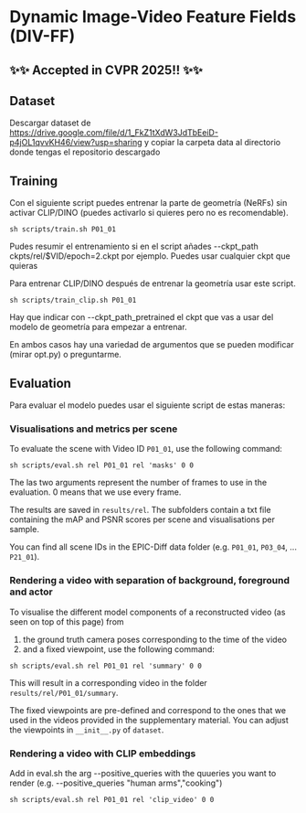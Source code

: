 # Dynamic Image-Video Feature Fields (DIV-FF)

## ✨✨ Accepted in CVPR 2025!! ✨✨

## Dataset
Descargar dataset de https://drive.google.com/file/d/1_FkZ1tXdW3JdTbEeiD-p4jOL1qvvKH46/view?usp=sharing y copiar la carpeta data al directorio donde tengas el repositorio descargado

## Training

Con el siguiente script puedes entrenar la parte de geometría (NeRFs) sin activar CLIP/DINO (puedes activarlo si quieres pero no es recomendable).

```
sh scripts/train.sh P01_01
```

Pudes resumir el entrenamiento si en el script añades --ckpt_path ckpts/rel/$VID\/epoch=2.ckpt por ejemplo. Puedes usar cualquier ckpt que quieras

Para entrenar CLIP/DINO después de entrenar la geometría usar este script.

```
sh scripts/train_clip.sh P01_01
```

Hay que indicar con --ckpt_path_pretrained el ckpt que vas a usar del modelo de geometría para empezar a entrenar.

En ambos casos hay una variedad de argumentos que se pueden modificar (mirar opt.py) o preguntarme.

## Evaluation
Para evaluar el modelo puedes usar el siguiente script de estas maneras:

### Visualisations and metrics per scene

To evaluate the scene with Video ID `P01_01`, use the following command:

```
sh scripts/eval.sh rel P01_01 rel 'masks' 0 0
```
The las two arguments represent the number of frames to use in the evaluation. 0 means that we use every frame.

The results are saved in `results/rel`. The subfolders contain a txt file containing the mAP and PSNR scores per scene and visualisations per sample.

You can find all scene IDs in the EPIC-Diff data folder (e.g. `P01_01`, `P03_04`, ... `P21_01`).

### Rendering a video with separation of background, foreground and actor

To visualise the different model components of a reconstructed video (as seen on top of this page) from
1) the ground truth camera poses corresponding to the time of the video
2) and a fixed viewpoint,
use the following command:

```
sh scripts/eval.sh rel P01_01 rel 'summary' 0 0
```

This will result in a corresponding video in the folder `results/rel/P01_01/summary`.

The fixed viewpoints are pre-defined and correspond to the ones that we used in the videos provided in the supplementary material. You can adjust the viewpoints in `__init__.py` of `dataset`.

### Rendering a video with CLIP embeddings

Add in eval.sh the arg --positive_queries with the quueries you want to render (e.g. --positive_queries "human arms","cooking")

```
sh scripts/eval.sh rel P01_01 rel 'clip_video' 0 0
```
